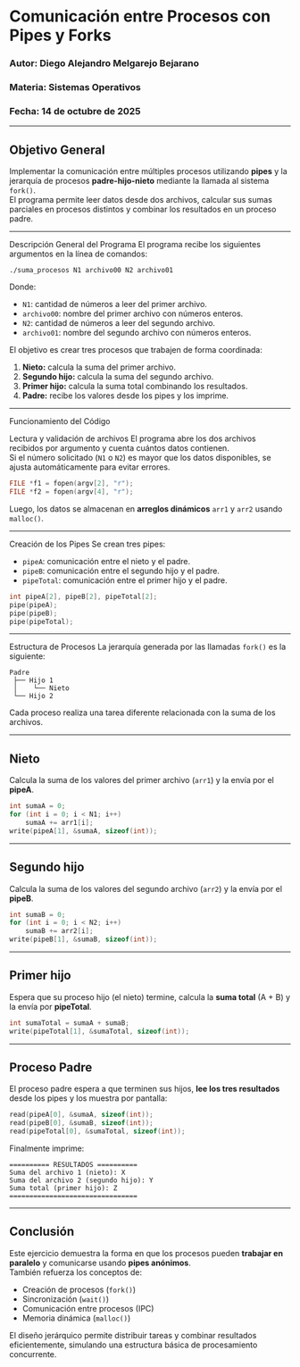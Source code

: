 # Comunicación entre Procesos con Pipes y Forks
### Autor: Diego Alejandro Melgarejo Bejarano
### Materia: Sistemas Operativos
### Fecha: 14 de octubre de 2025

---

## Objetivo General
Implementar la comunicación entre múltiples procesos utilizando **pipes** y la jerarquía de procesos **padre-hijo-nieto** mediante la llamada al sistema `fork()`.  
El programa permite leer datos desde dos archivos, calcular sus sumas parciales en procesos distintos y combinar los resultados en un proceso padre.

---

Descripción General del Programa
El programa recibe los siguientes argumentos en la línea de comandos:

```
./suma_procesos N1 archivo00 N2 archivo01
```

Donde:
- `N1`: cantidad de números a leer del primer archivo.
- `archivo00`: nombre del primer archivo con números enteros.
- `N2`: cantidad de números a leer del segundo archivo.
- `archivo01`: nombre del segundo archivo con números enteros.

El objetivo es crear tres procesos que trabajen de forma coordinada:
1. **Nieto:** calcula la suma del primer archivo.
2. **Segundo hijo:** calcula la suma del segundo archivo.
3. **Primer hijo:** calcula la suma total combinando los resultados.
4. **Padre:** recibe los valores desde los pipes y los imprime.

---

Funcionamiento del Código

Lectura y validación de archivos
El programa abre los dos archivos recibidos por argumento y cuenta cuántos datos contienen.  
Si el número solicitado (`N1` o `N2`) es mayor que los datos disponibles, se ajusta automáticamente para evitar errores.

```c
FILE *f1 = fopen(argv[2], "r");
FILE *f2 = fopen(argv[4], "r");
```

Luego, los datos se almacenan en **arreglos dinámicos** `arr1` y `arr2` usando `malloc()`.

---

Creación de los Pipes
Se crean tres pipes:
- `pipeA`: comunicación entre el nieto y el padre.
- `pipeB`: comunicación entre el segundo hijo y el padre.
- `pipeTotal`: comunicación entre el primer hijo y el padre.

```c
int pipeA[2], pipeB[2], pipeTotal[2];
pipe(pipeA);
pipe(pipeB);
pipe(pipeTotal);
```

---

Estructura de Procesos
La jerarquía generada por las llamadas `fork()` es la siguiente:

```
Padre
 ├── Hijo 1
 │    └── Nieto
 └── Hijo 2
```

Cada proceso realiza una tarea diferente relacionada con la suma de los archivos.

---

## Nieto
Calcula la suma de los valores del primer archivo (`arr1`) y la envía por el **pipeA**.

```c
int sumaA = 0;
for (int i = 0; i < N1; i++)
    sumaA += arr1[i];
write(pipeA[1], &sumaA, sizeof(int));
```

---

## Segundo hijo
Calcula la suma de los valores del segundo archivo (`arr2`) y la envía por el **pipeB**.

```c
int sumaB = 0;
for (int i = 0; i < N2; i++)
    sumaB += arr2[i];
write(pipeB[1], &sumaB, sizeof(int));
```

---

## Primer hijo
Espera que su proceso hijo (el nieto) termine, calcula la **suma total** (A + B) y la envía por **pipeTotal**.

```c
int sumaTotal = sumaA + sumaB;
write(pipeTotal[1], &sumaTotal, sizeof(int));
```

---

## Proceso Padre
El proceso padre espera a que terminen sus hijos, **lee los tres resultados** desde los pipes y los muestra por pantalla:

```c
read(pipeA[0], &sumaA, sizeof(int));
read(pipeB[0], &sumaB, sizeof(int));
read(pipeTotal[0], &sumaTotal, sizeof(int));
```

Finalmente imprime:

```
========== RESULTADOS ==========
Suma del archivo 1 (nieto): X
Suma del archivo 2 (segundo hijo): Y
Suma total (primer hijo): Z
================================
```

---

## Conclusión
Este ejercicio demuestra la forma en que los procesos pueden **trabajar en paralelo** y comunicarse usando **pipes anónimos**.  
También refuerza los conceptos de:
- Creación de procesos (`fork()`)
- Sincronización (`wait()`)
- Comunicación entre procesos (IPC)
- Memoria dinámica (`malloc()`)

El diseño jerárquico permite distribuir tareas y combinar resultados eficientemente, simulando una estructura básica de procesamiento concurrente.
